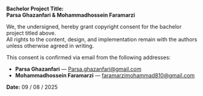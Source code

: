 
**Bachelor Project Title:**  
**Parsa Ghazanfari & Mohammadhossein Faramarzi**

We, the undersigned, hereby grant copyright consent for the bachelor project titled above.  
All rights to the content, design, and implementation remain with the authors unless otherwise agreed in writing.

This consent is confirmed via email from the following addresses:

- **Parsa Ghazanfari** — Parsa.ghazanfari@gmail.com  
- **Mohammadhossein Faramarzi** — faramarzimohammad810@gmail.com  

**Date:** 09 / 08 / 2025